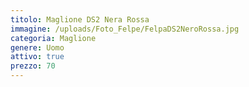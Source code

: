 ```yaml
---
titolo: Maglione DS2 Nera Rossa
immagine: /uploads/Foto_Felpe/FelpaDS2NeroRossa.jpg
categoria: Maglione
genere: Uomo
attivo: true
prezzo: 70
---
```


